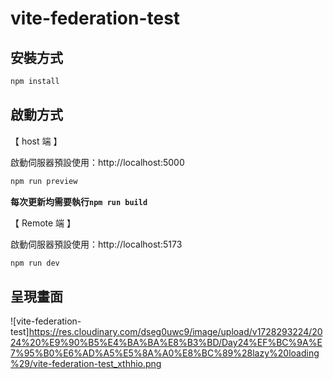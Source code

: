 # vite-federation-test

## 安裝方式

```bash
npm install
```
## 啟動方式

【 host 端 】

啟動伺服器預設使用：http://localhost:5000

```bash
npm run preview
```

**每次更新均需要執行`npm run build`**

【 Remote 端 】

啟動伺服器預設使用：http://localhost:5173

```bash
npm run dev
```

## 呈現畫面

![vite-federation-test]https://res.cloudinary.com/dseg0uwc9/image/upload/v1728293224/2024%20%E9%90%B5%E4%BA%BA%E8%B3%BD/Day24%EF%BC%9A%E7%95%B0%E6%AD%A5%E5%8A%A0%E8%BC%89%28lazy%20loading%29/vite-federation-test_xthhio.png